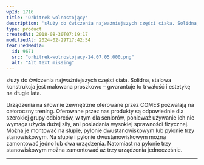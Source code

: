 ```yaml
---
wpId: 1716
title: 'Orbitrek wolnostojący'
description: 'służy do ćwiczenia najważniejszych części ciała. Solidna, stalowa konstrukcja jest malowana proszkowo – gwarantuje to trwałość i estetykę na długie lata. Urządzenia na siłownie zewnętrzne oferowane przez COMES pozwalają na całoroczny trening. Oferowane przez nas produkty są odpowiednie dla szerokiej grupy odbiorców, w tym dla seniorów, ponieważ używanie ich nie wymaga użycia dużej siły, ani ...'
type: product
createdAt: 2018-08-30T07:19:17
modifiedAt: 2024-02-29T17:42:54
featuredMedia:
  id: 9671
  src: "orbitrek-wolnostojacy-14.07.05.000.png"
  alt: "Alt text missing"
---
```



służy do ćwiczenia najważniejszych części ciała. Solidna, stalowa konstrukcja jest malowana proszkowo – gwarantuje to trwałość i estetykę na długie lata.

Urządzenia na siłownie zewnętrzne oferowane przez COMES pozwalają na całoroczny trening. Oferowane przez nas produkty są odpowiednie dla szerokiej grupy odbiorców, w tym dla seniorów, ponieważ używanie ich nie wymaga użycia dużej siły, ani posiadania wysokiej sprawności fizycznej. Można je montować na słupie, pylonie dwustanowiskowym lub pylonie trzy stanowiskowym. Na słupie i pylonie dwustanowiskowym można zamontować jedno lub dwa urządzenia. Natomiast na pylonie trzy stanowiskowym można zamontować aż trzy urządzenia jednocześnie.

* * *